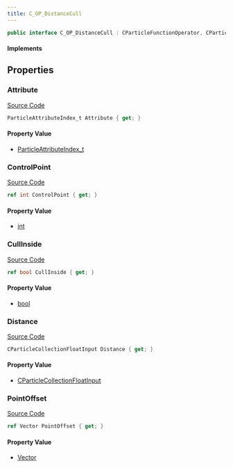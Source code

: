 ```yaml
---
title: C_OP_DistanceCull
---
```


```csharp
public interface C_OP_DistanceCull : CParticleFunctionOperator, CParticleFunction, ISchemaClass<CParticleFunction>, ISchemaClass<CParticleFunctionOperator>, ISchemaClass<C_OP_DistanceCull>, ISchemaField, ISchemaClass, INativeHandle
```

#### Implements

## Properties

### Attribute

[Source Code](https://github.com/swiftly-solution/swiftlys2/blob/main/managed/src/SwiftlyS2.Generated/Schemas/Interfaces/C_OP_DistanceCull.cs#L25)

```csharp
ParticleAttributeIndex_t Attribute { get; }
```

#### Property Value

- [ParticleAttributeIndex_t](/docs/api/shared/schemadefinitions/particleattributeindex_t)

### ControlPoint

[Source Code](https://github.com/swiftly-solution/swiftlys2/blob/main/managed/src/SwiftlyS2.Generated/Schemas/Interfaces/C_OP_DistanceCull.cs#L17)

```csharp
ref int ControlPoint { get; }
```

#### Property Value

- [int](https://learn.microsoft.com/dotnet/api/system.int32)

### CullInside

[Source Code](https://github.com/swiftly-solution/swiftlys2/blob/main/managed/src/SwiftlyS2.Generated/Schemas/Interfaces/C_OP_DistanceCull.cs#L23)

```csharp
ref bool CullInside { get; }
```

#### Property Value

- [bool](https://learn.microsoft.com/dotnet/api/system.boolean)

### Distance

[Source Code](https://github.com/swiftly-solution/swiftlys2/blob/main/managed/src/SwiftlyS2.Generated/Schemas/Interfaces/C_OP_DistanceCull.cs#L21)

```csharp
CParticleCollectionFloatInput Distance { get; }
```

#### Property Value

- [CParticleCollectionFloatInput](/docs/api/shared/schemadefinitions/cparticlecollectionfloatinput)

### PointOffset

[Source Code](https://github.com/swiftly-solution/swiftlys2/blob/main/managed/src/SwiftlyS2.Generated/Schemas/Interfaces/C_OP_DistanceCull.cs#L19)

```csharp
ref Vector PointOffset { get; }
```

#### Property Value

- [Vector](/docs/api/shared/natives/vector)

